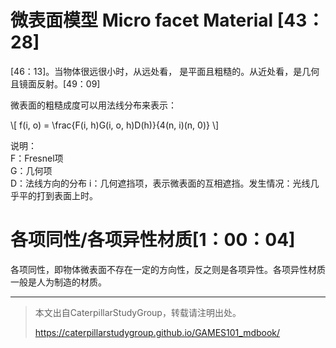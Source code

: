 # 微表面模型 Micro facet Material [43：28]

[46：13]。当物体很远很小时，从远处看， 是平面且粗糙的。从近处看，是几何且镜面反射。[49：09]

微表面的粗糙成度可以用法线分布来表示：

\\[
f(i, o) = \frac{F(i, h)G(i, o, h)D(h)}{4(n, i)(n, 0)}
\\]

说明：  
F：Fresnel项  
G：几何项  
D：法线方向的分布
i：几何遮挡项，表示微表面的互相遮挡。发生情况：光线几乎平的打到表面上时。

# 各项同性/各项异性材质[1：00：04]

各项同性，即物体微表面不存在一定的方向性，反之则是各项异性。各项异性材质一般是人为制造的材质。



------------------------------

> 本文出自CaterpillarStudyGroup，转载请注明出处。
>
> https://caterpillarstudygroup.github.io/GAMES101_mdbook/